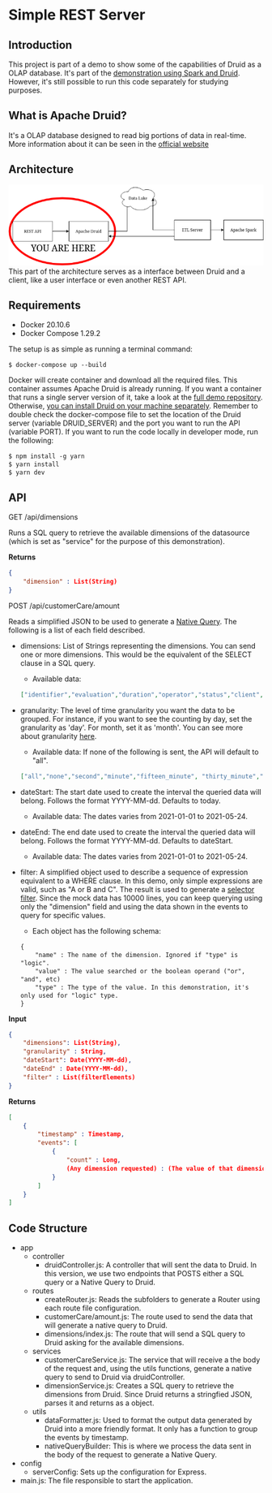 # Simple REST Server
## Introduction
This project is part of a demo to show some of the capabilities of Druid as a OLAP database. It's part of the [demonstration using Spark and Druid](https://github.com/Ruriel-SCIO/demonstration-spark-druid). However, it's still possible to run this code separately for studying purposes.

## What is Apache Druid?
It's a OLAP database designed to read big portions of data in real-time. More information about it can be seen in the [official website](https://druid.apache.org/)

## Architecture
![You are here](doc/simplified-architecture.png "You are here")
This part of the architecture serves as a interface between Druid and a client, like a user interface or even another REST API.

## Requirements
* Docker 20.10.6
* Docker Compose 1.29.2

The setup is as simple as running a terminal command:
```console
$ docker-compose up --build 
```
Docker will create container and download all the required files. This container assumes Apache Druid is already running. If you want a container that runs a single server version of it, take a look at the [full demo repository](https://github.com/Ruriel-SCIO/demonstration-spark-druid). Otherwise, [you can install Druid on your machine separately](https://druid.apache.org/docs/latest/tutorials/index.html). Remember to double check the docker-compose file to set the location of the Druid server (variable DRUID_SERVER) and the port you want to run the API (variable PORT).
If you want to run the code locally in developer mode, run the following:
```code
$ npm install -g yarn
$ yarn install
$ yarn dev
```

## API
GET /api/dimensions

Runs a SQL query to retrieve the available dimensions of the datasource (which is set as "service" for the purpose of this demonstration).

**Returns**
```json
{
    "dimension" : List(String)
}
```

POST /api/customerCare/amount

Reads a simplified JSON to be used to generate a [Native Query](https://druid.apache.org/docs/latest/querying/querying.html).
The following is a list of each field described.

*   dimensions: List of Strings representing the dimensions. You can send one or more dimensions. This would be the equivalent of the SELECT clause in a SQL query.
        
    * Available data: 
    ```json
    ["identifier","evaluation","duration","operator","status","client","phone"]
    ```
* granularity: The level of time granularity you want the data to be grouped. For instance, if you want
to see the counting by day, set the granularity as 'day'. For month, set it as 'month'. You can see more about granularity [here](https://druid.apache.org/docs/latest/querying/granularities.html).
    
    * Available data: If none of the following is sent, the API will default to "all".
    ```json
    ["all","none","second","minute","fifteen_minute", "thirty_minute","hour","day","week","month","quarter","year"]
    ```
* dateStart: The start date used to create the interval the queried data will belong. Follows the format YYYY-MM-dd. Defaults to today.
    * Available data: The dates varies from 2021-01-01 to 2021-05-24.
* dateEnd: The end date used to create the interval the queried data will belong. Follows the format YYYY-MM-dd. Defaults to dateStart.
    * Available data: The dates varies from 2021-01-01 to 2021-05-24.
* filter: A simplified object used to describe a sequence of expression equivalent to a WHERE clause. In this demo, only simple expressions are valid, such as "A or B and C". The result is used to generate a [selector filter](https://druid.apache.org/docs/latest/querying/filters.html#selector-filter). Since the mock data has 10000 lines, you can keep querying using only the "dimension" field and using the data shown in the events to query for specific values.
    * Each object has the following schema:
    ```
    {
        "name" : The name of the dimension. Ignored if "type" is "logic".
        "value" : The value searched or the boolean operand ("or", "and", etc)
        "type" : The type of the value. In this demonstration, it's only used for "logic" type.
    }
    ```

**Input**
```json
{
    "dimensions": List(String),
    "granularity" : String,
    "dateStart": Date(YYYY-MM-dd),
    "dateEnd" : Date(YYYY-MM-dd),
    "filter" : List(filterElements)
}
```

**Returns**
```json
[
    {
        "timestamp" : Timestamp,
        "events": [
            {
                "count" : Long,
                (Any dimension requested) : (The value of that dimension)
            }
        ]
    }
]
```
## Code Structure
* app
    * controller
        * druidController.js: A controller that will sent the data to Druid. In this version, we use two endpoints that POSTS either a SQL query or a Native Query to Druid.
    * routes
        * createRouter.js: Reads the subfolders to generate a Router using each route file configuration.
        * customerCare/amount.js: The route used to send the data that will generate a native query to Druid.
        * dimensions/index.js: The route that will send a SQL query to Druid asking for the available dimensions.
    * services
        * customerCareService.js: The service that will receive a the body of the request and, using the utils functions, generate a native query to send to Druid via druidController.
        * dimensionService.js: Creates a SQL query to retrieve the dimensions from Druid. Since Druid returns a stringfied JSON, parses it and returns as a object.
    * utils
        * dataFormatter.js: Used to format the output data generated by Druid into a more friendly format. It only has a function to group the events by timestamp.
        * nativeQueryBuilder: This is where we process the data sent in the body of the request to generate a Native Query.
* config
    * serverConfig: Sets up the configuration for Express.
* main.js: The file responsible to start the application.
